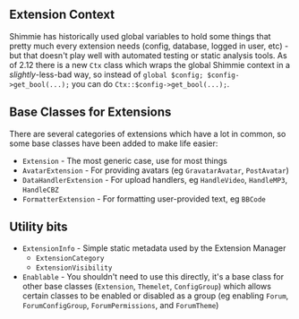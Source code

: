 ## Extension Context

Shimmie has historically used global variables to hold some things that pretty much every extension needs (config, database, logged in user, etc) - but that doesn't play well with automated testing or static analysis tools. As of 2.12 there is a new `Ctx` class which wraps the global Shimmie context in a _slightly_-less-bad way, so instead of `global $config; $config->get_bool(...);` you can do `Ctx::$config->get_bool(...);`.

## Base Classes for Extensions

There are several categories of extensions which have a lot in common, so some base classes have been added to make life easier:

* `Extension` - The most generic case, use for most things
* `AvatarExtension` - For providing avatars (eg `GravatarAvatar`, `PostAvatar`)
* `DataHandlerExtension` - For upload handlers, eg `HandleVideo`, `HandleMP3`, `HandleCBZ`
* `FormatterExtension` - For formatting user-provided text, eg `BBCode`

## Utility bits

* `ExtensionInfo` - Simple static metadata used by the Extension Manager
  * `ExtensionCategory`
  * `ExtensionVisibility`
* `Enablable` - You shouldn't need to use this directly, it's a base class
  for other base classes (`Extension`, `Themelet`, `ConfigGroup`) which
  allows certain classes to be enabled or disabled as a group (eg enabling
  `Forum`, `ForumConfigGroup`, `ForumPermissions`, and `ForumTheme`)
